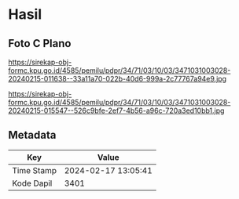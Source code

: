 # Hasil

## Foto C Plano

https://sirekap-obj-formc.kpu.go.id/4585/pemilu/pdpr/34/71/03/10/03/3471031003028-20240215-011638--33a11a70-022b-40d6-999a-2c77767a94e9.jpg

https://sirekap-obj-formc.kpu.go.id/4585/pemilu/pdpr/34/71/03/10/03/3471031003028-20240215-015547--526c9bfe-2ef7-4b56-a96c-720a3ed10bb1.jpg


## Metadata

| Key        | Value               |
| ---------- | ------------------- |
| Time Stamp | 2024-02-17 13:05:41 |
| Kode Dapil | 3401                |



